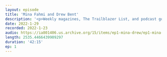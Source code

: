 ```yaml
---
layout: episode
title: 'Mina Fahmi and Drew Bent'
description: '<p>Weekly magazines, The Trailblazer List, and podcast gossip.</p><p>___</p><p>Points of You book: <a href="https://smile.amazon.com/Points-You-Four-Friends-Growing/dp/1731065582/">https://smile.amazon.com/Points-You-Four-Friends-Growing/dp/1731065582/</a></p><p>Trailblazer List: <a href="https://trailblazerlist.xyz/">https://trailblazerlist.xyz/</a></p><p>Apple Folklore: <a href="https://www.folklore.org/">https://www.folklore.org/</a></p><p>Fake Controversy on the All-in Pod (E63-64): <a href="https://www.youtube.com/watch?v=qbeHyN15HQE">https://www.youtube.com/watch?v=qbeHyN15HQE</a>, <a href="https://www.youtube.com/watch?v=s9n9db373e8">https://www.youtube.com/watch?v=s9n9db373e8</a></p>'
date: 2022-1-29
recorded: 2022-1-23
audio: https://ia801406.us.archive.org/15/items/ep1-mina-drew/ep1-mina-drew.mp3
length: 2535.4466439909297
duration: '42:15'
ep: 1
---
```

